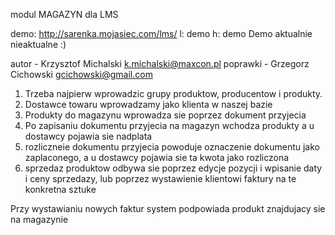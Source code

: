 modul MAGAZYN dla LMS

demo: http://sarenka.mojasiec.com/lms/
l: demo
h: demo
Demo aktualnie nieaktualne :)

autor - Krzysztof Michalski k.michalski@maxcon.pl
poprawki - Grzegorz Cichowski gcichowski@gmail.com



1. Trzeba najpierw wprowadzic grupy produktow, producentow i produkty.
2. Dostawce towaru wprowadzamy jako klienta w naszej bazie
3. Produkty do magazynu wprowadza sie poprzez dokument przyjecia
4. Po zapisaniu dokumentu przyjecia na magazyn wchodza produkty a u dostawcy pojawia sie nadplata
5. rozliczneie dokumentu przyjecia powoduje oznaczenie dokumentu jako zaplaconego, a u dostawcy pojawia sie ta kwota jako rozliczona
6. sprzedaz produktow odbywa sie poprzez edycje pozycji i wpisanie daty i ceny sprzedazy, lub poprzez wystawienie klientowi faktury na te konkretna sztuke

Przy wystawianiu nowych faktur system podpowiada produkt znajdujacy sie na magazynie
